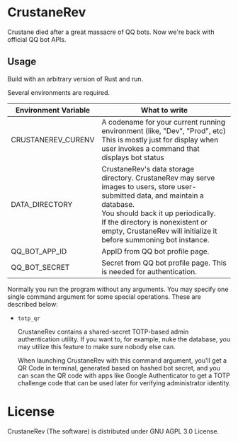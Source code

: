 
# CrustaneRev

Crustane died after a great massacre of QQ bots. Now we're back with official QQ bot APIs.

## Usage

Build with an arbitrary version of Rust and run.

Several environments are required.

| Environment Variable | What to write                                                                                                                                                                                                                                                                        |
|----------------------|--------------------------------------------------------------------------------------------------------------------------------------------------------------------------------------------------------------------------------------------------------------------------------------|
| CRUSTANEREV_CURENV   | A codename for your current running environment (like, "Dev", "Prod", etc)<br/>This is mostly just for display when user invokes a command that displays bot status                                                                                                                  |
| DATA_DIRECTORY       | CrustaneRev's data storage directory. CrustaneRev may serve images to users, store user-submitted data, and maintain a database.<br/>You should back it up periodically.<br/>If the directory is nonexistent or empty, CrustaneRev will initialize it before summoning bot instance. |
| QQ_BOT_APP_ID        | AppID from QQ bot profile page.                                                                                                                                                                                                                                                      |
| QQ_BOT_SECRET        | Secret from QQ bot profile page. This is needed for authentication.                                                                                                                                                                                                                  |

Normally you run the program without any arguments. You may specify one single command argument for some special operations. These are described below:

- `totp_qr`
  
  CrustaneRev contains a shared-secret TOTP-based admin authentication utility. If you want to, for example, nuke the database, you may utilize this feature to make sure nobody else can.

  When launching CrustaneRev with this command argument, you'll get a QR Code in terminal, generated based on hashed bot secret, and you can scan the QR code with apps like Google Authenticator to get a TOTP challenge code that can be used later for verifying administrator identity.

# License

CrustaneRev (The software) is distributed under GNU AGPL 3.0 License.
